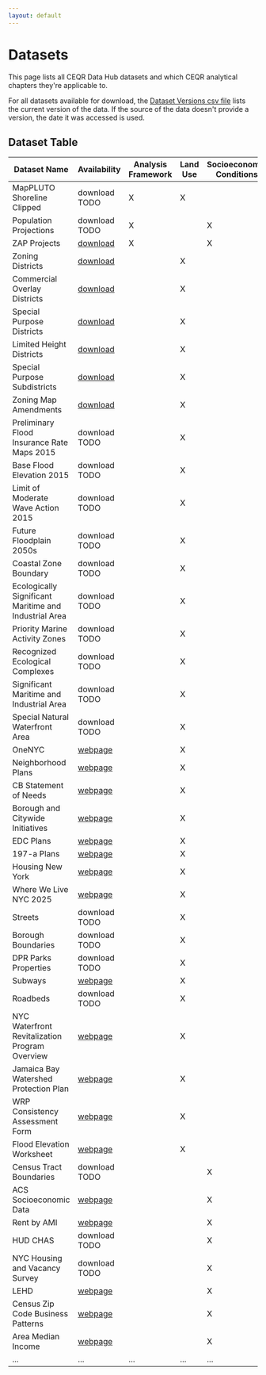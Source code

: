 ```yaml
---
layout: default
---
```


# Datasets

This page lists all CEQR Data Hub datasets and which CEQR analytical chapters they're applicable to.

For all datasets available for download, the [Dataset Versions csv file](to-do.com) lists the current version of the data. If the source of the data doesn't provide a version, the date it was accessed is used.

## Dataset Table

| Dataset Name                                          | Availability                                                                                                                      | Analysis Framework | Land Use | Socioeconomic Conditions |
| ----------------------------------------------------- | --------------------------------------------------------------------------------------------------------------------------------- | ------------------ | -------- | ------------------------ |
| MapPLUTO Shoreline Clipped                            | download TODO                                                                                                                     | X                  | X        |                          |
| Population Projections                                | download TODO                                                                                                                     | X                  |          | X                        |
| ZAP Projects                                          | [download](https://nyc3.digitaloceanspaces.com/ceqr-data-hub/demo_data/latest/zap/zapprojects_20250203csv.zip)                    | X                  |          | X                        |
| Zoning Districts                                      | [download](https://nyc3.digitaloceanspaces.com/ceqr-data-hub/demo_data/latest/zoning_features/nycgiszoningfeatures_202501shp.zip) |                    | X        |                          |
| Commercial Overlay Districts                          | [download](https://nyc3.digitaloceanspaces.com/ceqr-data-hub/demo_data/latest/zoning_features/nycgiszoningfeatures_202501shp.zip) |                    | X        |                          |
| Special Purpose Districts                             | [download](https://nyc3.digitaloceanspaces.com/ceqr-data-hub/demo_data/latest/zoning_features/nycgiszoningfeatures_202501shp.zip) |                    | X        |                          |
| Limited Height Districts                              | [download](https://nyc3.digitaloceanspaces.com/ceqr-data-hub/demo_data/latest/zoning_features/nycgiszoningfeatures_202501shp.zip) |                    | X        |                          |
| Special Purpose Subdistricts                          | [download](https://nyc3.digitaloceanspaces.com/ceqr-data-hub/demo_data/latest/zoning_features/nycgiszoningfeatures_202501shp.zip) |                    | X        |                          |
| Zoning Map Amendments                                 | [download](https://nyc3.digitaloceanspaces.com/ceqr-data-hub/demo_data/latest/zoning_features/nycgiszoningfeatures_202501shp.zip) |                    | X        |                          |
| Preliminary Flood Insurance Rate Maps 2015            | download TODO                                                                                                                      |                    | X        |                          |
| Base Flood Elevation 2015                             | download TODO                                                                                                                      |                    | X        |                          |
| Limit of Moderate Wave Action 2015                    | download TODO                                                                                                                      |                    | X        |                          |
| Future Floodplain 2050s                               | download TODO                                                                                                                      |                    | X        |                          |
| Coastal Zone Boundary                                 | download TODO                                                                                                                     |                    | X        |                          |
| Ecologically Significant Maritime and Industrial Area | download TODO                                                                                                                     |                    | X        |                          |
| Priority Marine Activity Zones                        | download TODO                                                                                                                     |                    | X        |                          |
| Recognized Ecological Complexes                       | download TODO                                                                                                                     |                    | X        |                          |
| Significant Maritime and Industrial Area              | download TODO                                                                                                                     |                    | X        |                          |
| Special Natural Waterfront Area                       | download TODO                                                                                                                     |                    | X        |                          |
| OneNYC                                                | [webpage](https://climate.cityofnewyork.us/reports/onenyc-2050/)                                                                  |                    | X        |                          |
| Neighborhood Plans                                    | [webpage](https://www.nyc.gov/site/hpd/services-and-information/neighborhood-planning.page)                                       |                    | X        |                          |
| CB Statement of Needs                                 | [webpage](https://communityprofiles.planning.nyc.gov/)                                                                            |                    | X        |                          |
| Borough and Citywide Initiatives                      | [webpage](https://www.nyc.gov/site/planning/plans/city-wide.page)                                                                 |                    | X        |                          |
| EDC Plans                                             | [webpage](https://edc.nyc/explore-our-work)                                                                                       |                    | X        |                          |
| 197-a Plans                                           | [webpage](https://www.nyc.gov/site/planning/community/community-based-planning.page)                                              |                    | X        |                          |
| Housing New York                                      | [webpage](https://www.nyc.gov/site/housing/index.page)                                                                            |                    | X        |                          |
| Where We Live NYC 2025                                | [webpage](https://wherewelive.cityofnewyork.us/)                                                                                  |                    | X        |                          |
| Streets                                               | download TODO                                                                                                                     |                    | X        |                          |
| Borough Boundaries                                    | download TODO                                                                                                                     |                    | X        |                          |
| DPR Parks Properties                                  | download TODO                                                                                                                     |                    | X        |                          |
| Subways                                               | [webpage](https://www.mta.info/developers)                                                                                        |                    | X        |                          |
| Roadbeds                                              | download TODO                                                                                                                     |                    | X        |                          |
| NYC Waterfront Revitalization Program Overview        | [webpage](https://www.nyc.gov/site/planning/planning-level/waterfront/wrp/wrp.page)                                               |                    | X        |                          |
| Jamaica Bay Watershed Protection Plan                 | [webpage](https://www.nyc.gov/assets/oec/Jamaica_Bay_Watershed_Protection_Plan.pdf)                                               |                    | X        |                          |
| WRP Consistency Assessment Form                       | [webpage](https://www.nyc.gov/assets/planning/download/pdf/applicants/wrp/wrpform2016.pdf)                                        |                    | X        |                          |
| Flood Elevation Worksheet                             | [webpage](https://www.nyc.gov/site/planning/planning-level/waterfront/wrp/wrp.page)                                               |                    | X        |                          |
| Census Tract Boundaries                               | download TODO                                                                                                                     |                    |          | X                        |
| ACS Socioeconomic Data                                | [webpage](https://popfactfinder.planning.nyc.gov/)                                                                                |                    |          | X                        |
| Rent by AMI                                           | [webpage](https://www.nyc.gov/site/hpd/services-and-information/area-median-income.page)                                          |                    |          | X                        |
| HUD CHAS                                              | download TODO                                                                                                                     |                    |          | X                        |
| NYC Housing and Vacancy Survey                        | download TODO                                                                                                                     |                    |          | X                        |
| LEHD                                                  | [webpage](https://lehd.ces.census.gov/data/#lodes)                                                                                |                    |          | X                        |
| Census Zip Code Business Patterns                     | [webpage](https://www.census.gov/data/developers/data-sets/cbp-zbp/zbp-api.html)                                                  |                    |          | X                        |
| Area Median Income                                    | [webpage](https://www.nyc.gov/site/hpd/services-and-information/area-median-income.page)                                          |                    |          | X                        |
| ...                                                   | ...                                                                                                                               | ...                | ...      | ...                      |
